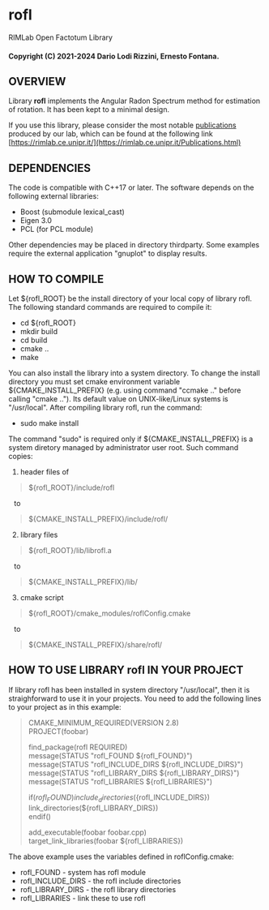 # rofl
RIMLab Open Factotum Library

#### Copyright (C) 2021-2024 Dario Lodi Rizzini, Ernesto Fontana.


OVERVIEW
-------------------------------------------------

Library **rofl** implements the Angular Radon Spectrum method 
for estimation of rotation. 
It has been kept to a minimal design. 

If you use this library, please consider the most notable [publications](https://rimlab.ce.unipr.it/Publications.html) produced by our lab, which can be found at the following link
[https://rimlab.ce.unipr.it/](https://rimlab.ce.unipr.it/Publications.html)


DEPENDENCIES
-------------------------------------------------

The code is compatible with C++17 or later.
The software depends on the following external libraries:

- Boost (submodule lexical_cast)
- Eigen 3.0 
- PCL (for PCL module)

Other dependencies may be placed in directory thirdparty. 
Some examples require the external application "gnuplot" to display 
results. 


HOW TO COMPILE
-------------------------------------------------

Let ${rofl_ROOT} be the install directory of your local copy 
of library rofl. 
The following standard commands are required to compile it:

-  cd ${rofl_ROOT}
-  mkdir build
-  cd build
-  cmake ..
-  make

You can also install the library into a system directory. 
To change the install directory you must set cmake environment
variable ${CMAKE_INSTALL_PREFIX} (e.g. using command "ccmake .."
before calling "cmake .."). 
Its default value on UNIX-like/Linux systems is "/usr/local".
After compiling library rofl, run the command:

-  sudo make install

The command "sudo" is required only if ${CMAKE_INSTALL_PREFIX} 
is a system diretory managed by administrator user root.
Such command copies:

1. header files of
> \${rofl_ROOT}/include/rofl

&ensp; to 
  
> \${CMAKE_INSTALL_PREFIX}/include/rofl/ 

2. library files
> \${rofl_ROOT}/lib/librofl.a

&ensp; to 

> \${CMAKE_INSTALL_PREFIX}/lib/

3. cmake script
> \${rofl_ROOT}/cmake_modules/roflConfig.cmake

&ensp; to 

> \${CMAKE_INSTALL_PREFIX}/share/rofl/


HOW TO USE LIBRARY rofl IN YOUR PROJECT
-------------------------------------------------

If library rofl has been installed in system directory "/usr/local",
then it is straighforward to use it in your projects.
You need to add the following lines to your project as in this example:


> CMAKE_MINIMUM_REQUIRED(VERSION 2.8)  
> PROJECT(foobar)  
> 
> find_package(rofl REQUIRED)  
> message(STATUS "rofl_FOUND ${rofl_FOUND}")  
> message(STATUS "rofl_INCLUDE_DIRS ${rofl_INCLUDE_DIRS}")  
> message(STATUS "rofl_LIBRARY_DIRS ${rofl_LIBRARY_DIRS}")  
> message(STATUS "rofl_LIBRARIES ${rofl_LIBRARIES}")  
>  
> if(${rofl_FOUND})   
>   include_directories(${rofl_INCLUDE_DIRS})  
>   link_directories(${rofl_LIBRARY_DIRS})  
> endif()  
> 
> add_executable(foobar foobar.cpp)  
> target_link_libraries(foobar ${rofl_LIBRARIES})  

The above example uses the variables defined in roflConfig.cmake:

-  rofl_FOUND - system has rofl module
-  rofl_INCLUDE_DIRS - the rofl include directories
-  rofl_LIBRARY_DIRS - the rofl library directories
-  rofl_LIBRARIES - link these to use rofl
